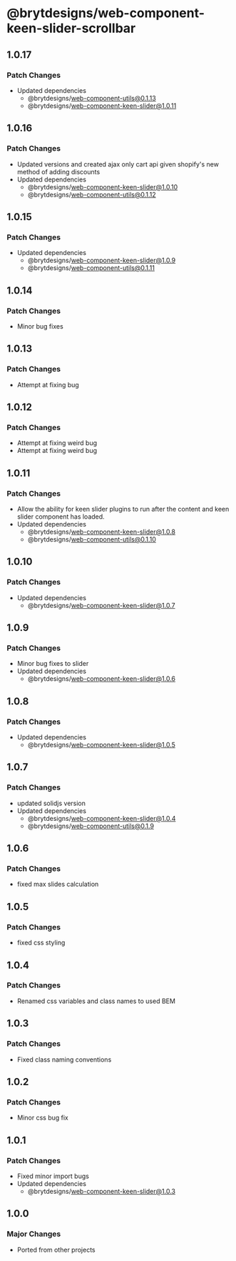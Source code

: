 # @brytdesigns/web-component-keen-slider-scrollbar

## 1.0.17

### Patch Changes

- Updated dependencies
  - @brytdesigns/web-component-utils@0.1.13
  - @brytdesigns/web-component-keen-slider@1.0.11

## 1.0.16

### Patch Changes

- Updated versions and created ajax only cart api given shopify's new method of adding discounts
- Updated dependencies
  - @brytdesigns/web-component-keen-slider@1.0.10
  - @brytdesigns/web-component-utils@0.1.12

## 1.0.15

### Patch Changes

- Updated dependencies
  - @brytdesigns/web-component-keen-slider@1.0.9
  - @brytdesigns/web-component-utils@0.1.11

## 1.0.14

### Patch Changes

- Minor bug fixes

## 1.0.13

### Patch Changes

- Attempt at fixing bug

## 1.0.12

### Patch Changes

- Attempt at fixing weird bug
- Attempt at fixing weird bug

## 1.0.11

### Patch Changes

- Allow the ability for keen slider plugins to run after the content and keen slider component has loaded.
- Updated dependencies
  - @brytdesigns/web-component-keen-slider@1.0.8
  - @brytdesigns/web-component-utils@0.1.10

## 1.0.10

### Patch Changes

- Updated dependencies
  - @brytdesigns/web-component-keen-slider@1.0.7

## 1.0.9

### Patch Changes

- Minor bug fixes to slider
- Updated dependencies
  - @brytdesigns/web-component-keen-slider@1.0.6

## 1.0.8

### Patch Changes

- Updated dependencies
  - @brytdesigns/web-component-keen-slider@1.0.5

## 1.0.7

### Patch Changes

- updated solidjs version
- Updated dependencies
  - @brytdesigns/web-component-keen-slider@1.0.4
  - @brytdesigns/web-component-utils@0.1.9

## 1.0.6

### Patch Changes

- fixed max slides calculation

## 1.0.5

### Patch Changes

- fixed css styling

## 1.0.4

### Patch Changes

- Renamed css variables and class names to used BEM

## 1.0.3

### Patch Changes

- Fixed class naming conventions

## 1.0.2

### Patch Changes

- Minor css bug fix

## 1.0.1

### Patch Changes

- Fixed minor import bugs
- Updated dependencies
  - @brytdesigns/web-component-keen-slider@1.0.3

## 1.0.0

### Major Changes

- Ported from other projects
